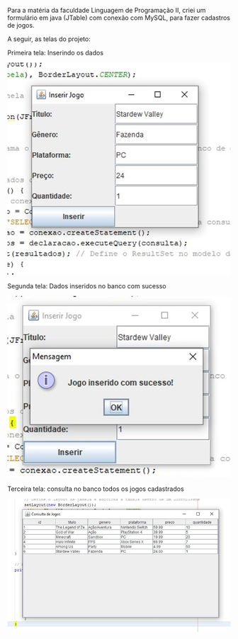 Para a matéria da faculdade Linguagem de Programação II, criei um formulário em java (JTable) com conexão com MySQL, para fazer cadastros de jogos.

A seguir, as telas do projeto:

Primeira tela: Inserindo os dados

![1 tela](https://github.com/luanalamonica/Cadastro-De-Jogos/blob/main/primeira%20tela.png?raw=true)

Segunda tela: Dados inseridos no banco com sucesso

![2 tela](https://github.com/luanalamonica/Cadastro-De-Jogos/blob/main/segunda%20tela.png?raw=true)

Terceira tela: consulta no banco todos os jogos cadastrados

![3 tela](https://github.com/luanalamonica/Cadastro-De-Jogos/blob/main/terceira%20tela.png?raw=true)
